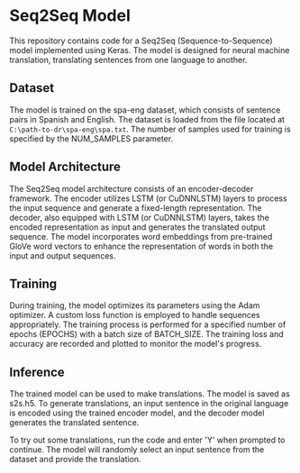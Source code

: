 # Seq2Seq Model
This repository contains code for a Seq2Seq (Sequence-to-Sequence) model implemented using Keras. The model is designed for neural machine translation, translating sentences from one language to another.

## Dataset
The model is trained on the spa-eng dataset, which consists of sentence pairs in Spanish and English. The dataset is loaded from the file located at `C:\path-to-dr\spa-eng\spa.txt`. The number of samples used for training is specified by the NUM_SAMPLES parameter.

## Model Architecture
The Seq2Seq model architecture consists of an encoder-decoder framework. The encoder utilizes LSTM (or CuDNNLSTM) layers to process the input sequence and generate a fixed-length representation. The decoder, also equipped with LSTM (or CuDNNLSTM) layers, takes the encoded representation as input and generates the translated output sequence. The model incorporates word embeddings from pre-trained GloVe word vectors to enhance the representation of words in both the input and output sequences.

## Training
During training, the model optimizes its parameters using the Adam optimizer. A custom loss function is employed to handle sequences appropriately. The training process is performed for a specified number of epochs (EPOCHS) with a batch size of BATCH_SIZE. The training loss and accuracy are recorded and plotted to monitor the model's progress.

## Inference
The trained model can be used to make translations. The model is saved as s2s.h5. To generate translations, an input sentence in the original language is encoded using the trained encoder model, and the decoder model generates the translated sentence.

To try out some translations, run the code and enter 'Y' when prompted to continue. The model will randomly select an input sentence from the dataset and provide the translation.
